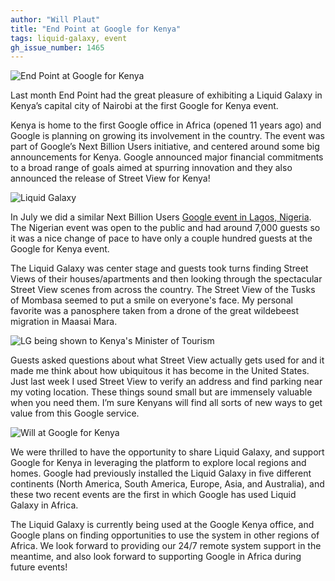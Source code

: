 ```yaml
---
author: "Will Plaut"
title: "End Point at Google for Kenya"
tags: liquid-galaxy, event
gh_issue_number: 1465
---
```


<img src="/blog/2018/11/02/google-for-kenya/google-for-kenya.jpeg" alt="End Point at Google for Kenya" />

Last month End Point had the great pleasure of exhibiting a Liquid Galaxy in Kenya’s capital city of Nairobi at the first Google for Kenya event.

Kenya is home to the first Google office in Africa (opened 11 years ago) and Google is planning on growing its involvement in the country. The event was part of Google’s Next Billion Users initiative, and centered around some big announcements for Kenya. Google announced major financial commitments to a broad range of goals aimed at spurring innovation and they also announced the release of Street View for Kenya!

<img src="/blog/2018/11/02/google-for-kenya/kenyashot1.jpeg" alt="Liquid Galaxy" />

In July we did a similar Next Billion Users <a href="/blog/2018/08/06/liquid-galaxy-at-google-nigeria">Google event in Lagos, Nigeria</a>. The Nigerian event was open to the public and had around 7,000 guests so it was a nice change of pace to have only a couple hundred guests at the Google for Kenya event.

The Liquid Galaxy was center stage and guests took turns finding Street Views of their houses/​apartments and then looking through the spectacular Street View scenes from across the country. The Street View of the Tusks of Mombasa seemed to put a smile on everyone's face. My personal favorite was a panosphere taken from a drone of the great wildebeest migration in Maasai Mara.

<img src="/blog/2018/11/02/google-for-kenya/kenyaministeroftourism.jpeg" alt="LG being shown to Kenya's Minister of Tourism" />

Guests asked questions about what Street View actually gets used for and it made me think about how ubiquitous it has become in the United States. Just last week I used Street View to verify an address and find parking near my voting location. These things sound small but are immensely valuable when you need them. I’m sure Kenyans will find all sorts of new ways to get value from this Google service. 

<img src="/blog/2018/11/02/google-for-kenya/kenyawill.jpeg" alt="Will at Google for Kenya" />

We were thrilled to have the opportunity to share Liquid Galaxy, and support Google for Kenya in leveraging the platform to explore local regions and homes. Google had previously installed the Liquid Galaxy in five different continents (North America, South America, Europe, Asia, and Australia), and these two recent events are the first in which Google has used Liquid Galaxy in Africa.

The Liquid Galaxy is currently being used at the Google Kenya office, and Google plans on finding opportunities to use the system in other regions of Africa. We look forward to providing our 24/7 remote system support in the meantime, and also look forward to supporting Google in Africa during future events!

